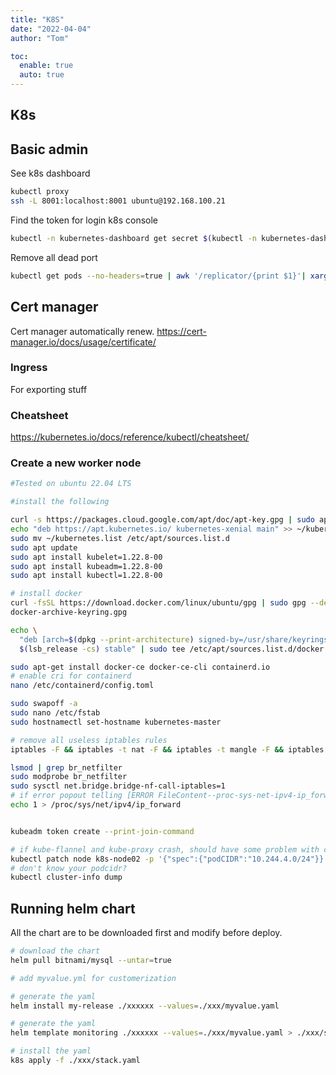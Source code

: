 ```yaml
---
title: "K8S"
date: "2022-04-04"
author: "Tom"

toc:
  enable: true
  auto: true
---
```


## K8s

## Basic admin

See k8s dashboard

```bash
kubectl proxy
ssh -L 8001:localhost:8001 ubuntu@192.168.100.21
```

Find the token for login k8s console
```bash
kubectl -n kubernetes-dashboard get secret $(kubectl -n kubernetes-dashboard get sa/admin-user -o jsonpath="{.secrets[0].name}") -o go-template="{{.data.token | base64decode}}"
```

Remove all dead port

```bash
kubectl get pods --no-headers=true | awk '/replicator/{print $1}'| xargs  kubectl delete pod
```

## Cert manager

Cert manager automatically renew.
https://cert-manager.io/docs/usage/certificate/

### Ingress

For exporting stuff

### Cheatsheet

https://kubernetes.io/docs/reference/kubectl/cheatsheet/


### Create a new worker node

```bash
#Tested on ubuntu 22.04 LTS

#install the following

curl -s https://packages.cloud.google.com/apt/doc/apt-key.gpg | sudo apt-key add
echo "deb https://apt.kubernetes.io/ kubernetes-xenial main" >> ~/kubernetes.list
sudo mv ~/kubernetes.list /etc/apt/sources.list.d
sudo apt update
sudo apt install kubelet=1.22.8-00
sudo apt install kubeadm=1.22.8-00
sudo apt install kubectl=1.22.8-00

# install docker
curl -fsSL https://download.docker.com/linux/ubuntu/gpg | sudo gpg --dearmor -o /usr/share/keyrings/
docker-archive-keyring.gpg

echo \
  "deb [arch=$(dpkg --print-architecture) signed-by=/usr/share/keyrings/docker-archive-keyring.gpg] https://download.docker.com/linux/ubuntu \
  $(lsb_release -cs) stable" | sudo tee /etc/apt/sources.list.d/docker.list > /dev/null

sudo apt-get install docker-ce docker-ce-cli containerd.io
# enable cri for containerd
nano /etc/containerd/config.toml

sudo swapoff -a
sudo nano /etc/fstab
sudo hostnamectl set-hostname kubernetes-master

# remove all useless iptables rules
iptables -F && iptables -t nat -F && iptables -t mangle -F && iptables -X

lsmod | grep br_netfilter
sudo modprobe br_netfilter
sudo sysctl net.bridge.bridge-nf-call-iptables=1
# if error popout telling [ERROR FileContent--proc-sys-net-ipv4-ip_forward]: /proc/sys/net/ipv4/ip_forward contents are not set to 1, run this
echo 1 > /proc/sys/net/ipv4/ip_forward


kubeadm token create --print-join-command

# if kube-flannel and kube-proxy crash, should have some problem with cidr
kubectl patch node k8s-node02 -p '{"spec":{"podCIDR":"10.244.4.0/24"}}'
# don't know your podcidr?
kubectl cluster-info dump
```


## Running helm chart

All the chart are to be downloaded first and modify before deploy.

```bash
# download the chart
helm pull bitnami/mysql --untar=true

# add myvalue.yml for customerization

# generate the yaml
helm install my-release ./xxxxxx --values=./xxx/myvalue.yaml

# generate the yaml
helm template monitoring ./xxxxxx --values=./xxx/myvalue.yaml > ./xxx/stack.yaml

# install the yaml
k8s apply -f ./xxx/stack.yaml
```

